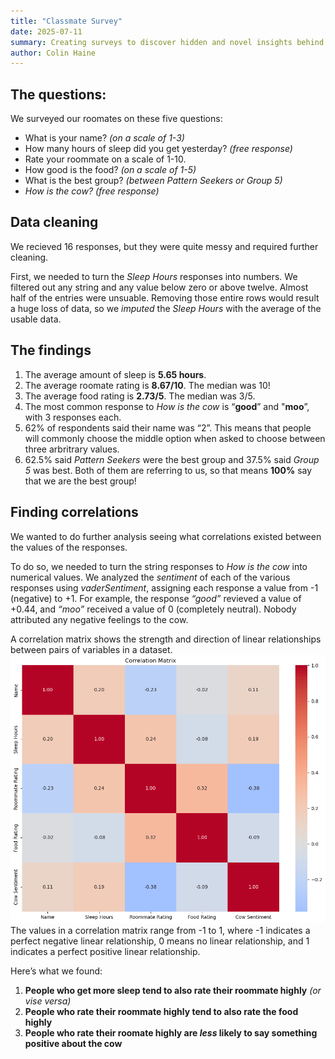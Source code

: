 ```yaml
---
title: "Classmate Survey"
date: 2025-07-11
summary: Creating surveys to discover hidden and novel insights behind the behavorial instincts of teenagers in our digital society.
author: Colin Haine
---
```


## The questions:
We surveyed our roomates on these five questions:
- What is your name? *(on a scale of 1-3)*
- How many hours of sleep did you get yesterday? *(free response)*
- Rate your roommate on a scale of 1-10.
- How good is the food? *(on a scale of 1-5)*
- What is the best group? *(between Pattern Seekers or Group 5)*
- *How is the cow? (free response)*

## Data cleaning
We recieved 16 responses, but they were quite messy and required further cleaning.

First, we needed to turn the *Sleep Hours* responses into numbers. We filtered out any string and any value below zero or above twelve. Almost half of the entries were unsuable. Removing those entire rows would result a huge loss of data, so we *imputed* the *Sleep Hours* with the average of the usable data.

## The findings
1. The average amount of sleep is **5.65 hours**.
2. The average roomate rating is **8.67/10**. The median was 10! 
3. The average food rating is **2.73/5**. The median was 3/5.
4. The most common response to *How is the cow* is “**good**” and "**moo**”, with 3 responses each.
5. 62% of respondents said their name was “2”. This means that people will commonly choose the middle option when asked to choose between three arbritrary values.
6. 62.5% said *Pattern Seekers* were the best group and 37.5% said *Group 5* was best. Both of them are referring to us, so that means **100%** say that we are the best group!

## Finding correlations
We wanted to do further analysis seeing what correlations existed between the values of the responses. 

To do so, we needed to turn the string responses to *How is the cow* into numerical values. We analyzed the *sentiment* of each of the various responses using *vaderSentiment*, assigning each response a value from -1 (negative) to +1. For example, the response *“good”* revieved a value of +0.44, and *“moo”* received a value of 0 (completely neutral). Nobody attributed any negative feelings to the cow.

A correlation matrix shows the strength and direction of linear relationships between pairs of variables in a dataset.
![](correlation-matrix.png)<!-- {"width":429} -->
The values in a correlation matrix range from -1 to 1, where -1 indicates a perfect negative linear relationship, 0 means no linear relationship, and 1 indicates a perfect positive linear relationship.

Here’s what we found:
1. **People who get more sleep tend to also rate their roommate highly** *(or vise versa)*
2. **People who rate their roommate highly tend to also rate the food highly**
3. **People who rate their roomate highly are *less* likely to say something positive about the cow**


